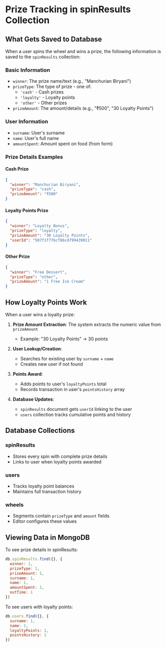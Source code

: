 # Prize Tracking in spinResults Collection

## What Gets Saved to Database

When a user spins the wheel and wins a prize, the following information is saved to the `spinResults` collection:

### Basic Information
- `winner`: The prize name/text (e.g., "Manchurian Biryani")
- `prizeType`: The type of prize - one of:
  - `'cash'` - Cash prizes
  - `'loyalty'` - Loyalty points
  - `'other'` - Other prizes
- `prizeAmount`: The amount/details (e.g., "₹500", "30 Loyalty Points")

### User Information
- `surname`: User's surname
- `name`: User's full name
- `amountSpent`: Amount spent on food (from form)

### Prize Details Examples

#### Cash Prize
```json
{
  "winner": "Manchurian Biryani",
  "prizeType": "cash",
  "prizeAmount": "₹500"
}
```

#### Loyalty Points Prize
```json
{
  "winner": "Loyalty Bonus",
  "prizeType": "loyalty",
  "prizeAmount": "30 Loyalty Points",
  "userId": "507f1f77bcf86cd799439011"
}
```

#### Other Prize
```json
{
  "winner": "Free Dessert",
  "prizeType": "other",
  "prizeAmount": "1 Free Ice Cream"
}
```

## How Loyalty Points Work

When a user wins a loyalty prize:

1. **Prize Amount Extraction**: The system extracts the numeric value from `prizeAmount`
   - Example: "30 Loyalty Points" → 30 points

2. **User Lookup/Creation**: 
   - Searches for existing user by `surname` + `name`
   - Creates new user if not found

3. **Points Award**:
   - Adds points to user's `loyaltyPoints` total
   - Records transaction in user's `pointsHistory` array

4. **Database Updates**:
   - `spinResults` document gets `userId` linking to the user
   - `users` collection tracks cumulative points and history

## Database Collections

### spinResults
- Stores every spin with complete prize details
- Links to user when loyalty points awarded

### users
- Tracks loyalty point balances
- Maintains full transaction history

### wheels
- Segments contain `prizeType` and `amount` fields
- Editor configures these values

## Viewing Data in MongoDB

To see prize details in spinResults:
```javascript
db.spinResults.find({}, {
  winner: 1,
  prizeType: 1,
  prizeAmount: 1,
  surname: 1,
  name: 1,
  amountSpent: 1,
  outTime: 1
})
```

To see users with loyalty points:
```javascript
db.users.find({}, {
  surname: 1,
  name: 1,
  loyaltyPoints: 1,
  pointsHistory: 1
})
```
